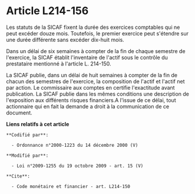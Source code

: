 # Article L214-156

Les statuts de la SICAF fixent la durée des exercices comptables qui ne peut excéder douze mois. Toutefois, le premier
exercice peut s'étendre sur une durée différente sans excéder dix-huit mois. 

Dans un délai de six semaines à compter de la fin de chaque semestre de l'exercice, la SICAF établit l'inventaire de l'actif
sous le contrôle du prestataire mentionné à l'article L. 214-150. 

La SICAF publie, dans un délai de huit semaines à compter de la fin de chacun des semestres de l'exercice, la composition de
l'actif et l'actif net par action. Le commissaire aux comptes en certifie l'exactitude avant publication. La SICAF publie
dans les mêmes conditions une description de l'exposition aux différents risques financiers.A l'issue de ce délai, tout
actionnaire qui en fait la demande a droit à la communication de ce document.

**Liens relatifs à cet article**

	**Codifié par**:

	  - Ordonnance n°2000-1223 du 14 décembre 2000 (V)

	**Modifié par**:

	  - Loi n°2009-1255 du 19 octobre 2009 - art. 15 (V)

	**Cite**:

	  - Code monétaire et financier - art. L214-150
